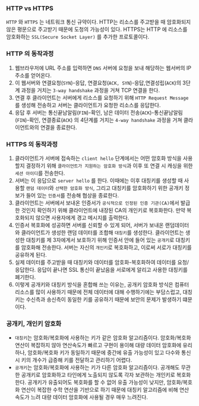 ### HTTP vs HTTPS
`HTTP` 와 `HTTPS` 는 네트워크 통신 규약이다. HTTP는 리소스를 주고받을 때 암호화되지 않은 평문으로 주고받기 때문에 도청의 가능성이 있다. HTTPS는 HTTP 에 리소스를 암호화하는 `SSL(Secure Socket Layer)` 를 추가한 프로토콜이다.

### HTTP 의 동작과정
1. 웹브라우저에 URL 주소를 입력하면 `DNS` 서버에 요청을 보내 해당하는 웹서버의 IP 주소를 얻어온다.
2. 이 웹서버와 연결요청(`SYN`)-응답, 연결요청(`ACK, SYN`)-응답,연결성립(`ACK`)의 3단계 과정을 거치는 `3-way handshake` 과정을 거쳐 TCP 연결을 한다.
3. 연결 후 클라이언트는 서버에게 리소스를 요청하기 위해 `HTTP Request Message` 를 생성해 전송하고 서버는 클라이언트가 요청한 리소스를 응답한다.
4. 응답 후 서버는 통신끝남알림(`FIN`)-확인, 남은 데이터 전송(`ACK`)-통신끝남알림(`FIN`)-확인, 연결종료(`ACK`) 의 4단계를 거치는 `4-way handshake` 과정을 거쳐 클라이언트와의 연결을 종료한다.

### HTTPS 의 동작과정
1. 클라이언트가 서버에 접속하는 `client hello` 단계에서는 어떤 암호화 방식을 사용할지 결정하기 위해 `클라이언트가 지원하는 암호화 방식`과 이후 또 연결 시 캐싱을 위한 `세션 아이디`를 전송한다.    
2. 서버는 이 응답으로 `server hello` 를 한다. 이때에는 이후 대칭키를 생성할 때 사용할 `랜덤 데이터`와 `선택한 암호화 방식`, 그리고 대칭키를 암호화하기 위한 공개키 정보가 들어 있는 `인증서`를 전송해 협상을 종료한다.    
3. 클라이언트는 서버에서 보내온 인증서가 `공식적으로 인정된 인증 기관(CA)`에서 발급한 것인지 확인하기 위해 클라이언트에 내장된 CA의 개인키로 복호화한다. 만약 복호화되지 않으면 사용자에게 경고 메시지를 출력한다.
4. 인증서 복호화에 성공하면 서버를 신뢰할 수 있게 되어, 서버가 보내온 랜덤데이터와 클라이언트가 생성한 랜덤 데이터를 조합해 `대칭키`를 생성한다. 클라이언트는 생성한 대칭키를 제 3자에게서 보호하기 위해 인증서 안에 들어 있는 `공개키`로 대칭키를 암호화해 전송한다. 서버는 자신의 `개인키`로 복호화하고, 이로써 서로가 대칭키를 공유하게 된다.    
5. 실제 데이터를 주고받을 때 대칭키와 데이터를 암호화-복호화하여 데이터를 요청/응답한다. 응답이 끝나면 SSL 통신이 끝났음을 서로에게 알리고 사용한 대칭키를 폐기한다.    
6. 이렇게 공개키와 대칭키 방식을 혼합해 쓰는 이유는, 공개키 암호화 방식은 컴퓨터 리소스를 많이 사용하기 때문에 전체 데이터에 대해 수행하기에는 부담스럽고, 대칭키는 수신측과 송신측이 동일한 키를 공유하기 때문에 보안의 문제가 발생하기 떄문이다.

### 공개키, 개인키 암호화
- `대칭키`는 암호화/복호화에 사용하는 키가 같은 암호화 알고리즘이다. 암호화/복호화 연산이 복잡하지 않아 연산속도가 빠르고 구현이 용이해 대량 데이터 암호화에 유리하나, 암호화/복호화 키가 동일하기 때문에 중간에 유출 가능성이 있고 다수와 통신 시 키의 개수가 급증해 키를 전달하고 관리하기 어렵다.
- `공개키`는 암호화/복호화에 사용하는 키가 다른 암호화 알고리즘이다. 공개해도 무관한 공개키로 암호화하고 타인에게 노출되지 않도록 각자 보관하는 개인키로 복호화한다. 공개키가 유출되어도 복호화를 할 수 없어 유출 가능성이 낮지만, 암호화/복호화 연산이 복잡한 수학 연산을 기반으로 하기 때문에 대칭키 알고리즘에 비해 연산속도가 느려 대량 데이터 암호화에 사용될 경우 매우 느려진다.
